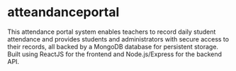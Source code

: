 # atteandanceportal
This attendance portal system enables teachers to record daily student attendance and provides students and administrators with secure access to their records, all backed by a MongoDB database for persistent storage. Built using ReactJS for the frontend and Node.js/Express for the backend API.
